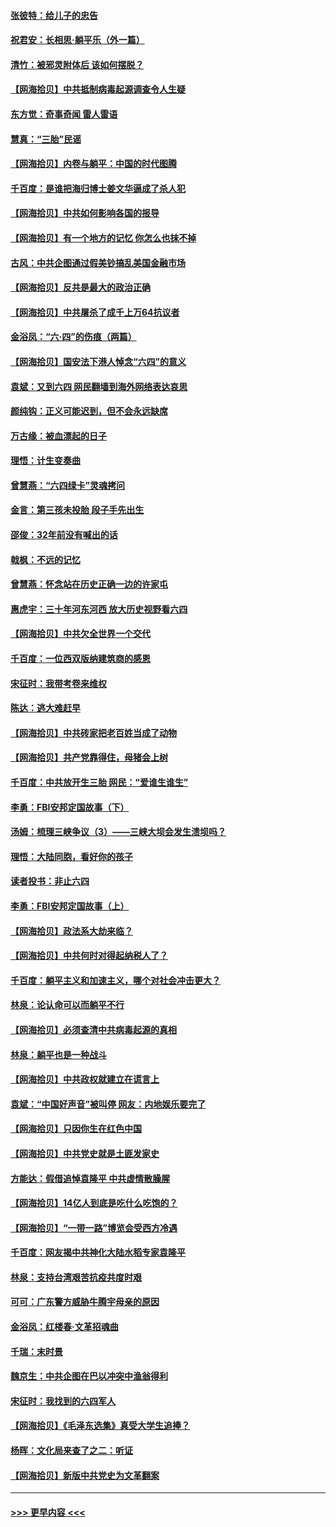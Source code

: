 #### [张彼特：给儿子的忠告](../pages/nsc993/n13018934.md?t=06140352) 
#### [祝君安：长相思‧躺平乐（外一篇）](../pages/nsc993/n13018923.md?t=06140352) 
#### [清竹：被邪灵附体后 该如何摆脱？](../pages/nsc993/n13018877.md?t=06140352) 
#### [【网海拾贝】中共抵制病毒起源调查令人生疑](../pages/nsc993/n13017785.md?t=06140352) 
#### [东方觉：奇事奇闻 雷人雷语](../pages/nsc993/n13017577.md?t=06140352) 
#### [慧真：“三胎”民谣](../pages/nsc993/n13017394.md?t=06140352) 
#### [【网海拾贝】内卷与躺平：中国的时代图腾](../pages/nsc993/n13016128.md?t=06140352) 
#### [千百度：是谁把海归博士姜文华逼成了杀人犯](../pages/nsc993/n13015218.md?t=06140352) 
#### [【网海拾贝】中共如何影响各国的报导](../pages/nsc993/n13012599.md?t=06140352) 
#### [【网海拾贝】有一个地方的记忆 你怎么也抹不掉](../pages/nsc993/n13009802.md?t=06140352) 
#### [古风：中共企图通过假美钞搞乱美国金融市场](../pages/nsc993/n13009626.md?t=06140352) 
#### [【网海拾贝】反共是最大的政治正确](../pages/nsc993/n13007051.md?t=06140352) 
#### [【网海拾贝】中共屠杀了成千上万64抗议者](../pages/nsc993/n13002713.md?t=06140352) 
#### [金浴凤：“六·四”的伤痕（两篇）](../pages/nsc993/n13001719.md?t=06140352) 
#### [【网海拾贝】国安法下港人悼念“六四”的意义](../pages/nsc993/n13001039.md?t=06140352) 
#### [袁斌：又到六四 网民翻墙到海外网络表达哀思](../pages/nsc993/n13000995.md?t=06140352) 
#### [颜纯钩：正义可能迟到，但不会永远缺席](../pages/nsc993/n13000920.md?t=06140352) 
#### [万古缘：被血漂起的日子](../pages/nsc993/n13000914.md?t=06140352) 
#### [理悟：计生变奏曲](../pages/nsc993/n13000414.md?t=06140352) 
#### [曾慧燕：“六四绿卡”灵魂拷问](../pages/nsc993/n13000277.md?t=06140352) 
#### [金言：第三孩未投胎 段子手先出生](../pages/nsc993/n13000215.md?t=06140352) 
#### [邵俊：32年前没有喊出的话](../pages/nsc993/n13000181.md?t=06140352) 
#### [戟枫：不远的记忆](../pages/nsc993/n13000121.md?t=06140352) 
#### [曾慧燕：怀念站在历史正确一边的许家屯](../pages/nsc993/n13000073.md?t=06140352) 
#### [惠虎宇：三十年河东河西 放大历史视野看六四](../pages/nsc993/n13000018.md?t=06140352) 
#### [【网海拾贝】中共欠全世界一个交代](../pages/nsc993/n12998706.md?t=06140352) 
#### [千百度：一位西双版纳建筑商的感恩](../pages/nsc993/n12998487.md?t=06140352) 
#### [宋征时：我带考卷来维权](../pages/nsc993/n12994088.md?t=06140352) 
#### [陈达：逃大难赶早](../pages/nsc993/n12993569.md?t=06140352) 
#### [【网海拾贝】中共砖家把老百姓当成了动物](../pages/nsc993/n12993483.md?t=06140352) 
#### [【网海拾贝】共产党靠得住，母猪会上树](../pages/nsc993/n12990730.md?t=06140352) 
#### [千百度：中共放开生三胎 网民：“爱谁生谁生”](../pages/nsc993/n12990644.md?t=06140352) 
#### [李勇：FBI安邦定国故事（下）](../pages/nsc993/n12987854.md?t=06140352) 
#### [汤姆：梳理三峡争议（3）——三峡大坝会发生溃坝吗？](../pages/nsc993/n12989806.md?t=06140352) 
#### [理悟：大陆同胞，看好你的孩子](../pages/nsc993/n12989778.md?t=06140352) 
#### [读者投书：非止六四](../pages/nsc993/n12989673.md?t=06140352) 
#### [李勇：FBI安邦定国故事（上）](../pages/nsc993/n12987749.md?t=06140352) 
#### [【网海拾贝】政法系大劫来临？](../pages/nsc993/n12987596.md?t=06140352) 
#### [【网海拾贝】中共何时对得起纳税人了？](../pages/nsc993/n12985578.md?t=06140352) 
#### [千百度：躺平主义和加速主义，哪个对社会冲击更大？](../pages/nsc993/n12985512.md?t=06140352) 
#### [林泉：论认命可以而躺平不行](../pages/nsc993/n12985505.md?t=06140352) 
#### [【网海拾贝】必须查清中共病毒起源的真相](../pages/nsc993/n12984276.md?t=06140352) 
#### [林泉：躺平也是一种战斗](../pages/nsc993/n12984194.md?t=06140352) 
#### [【网海拾贝】中共政权就建立在谎言上](../pages/nsc993/n12981880.md?t=06140352) 
#### [袁斌：“中国好声音”被叫停 网友：内地娱乐要完了](../pages/nsc993/n12981826.md?t=06140352) 
#### [【网海拾贝】只因你生在红色中国](../pages/nsc993/n12979096.md?t=06140352) 
#### [【网海拾贝】中共党史就是土匪发家史](../pages/nsc993/n12976478.md?t=06140352) 
#### [方能达：假借追悼袁隆平 中共虚情散臊腥](../pages/nsc993/n12976396.md?t=06140352) 
#### [【网海拾贝】14亿人到底是吃什么吃饱的？](../pages/nsc993/n12974125.md?t=06140352) 
#### [【网海拾贝】“一带一路”博览会受西方冷遇](../pages/nsc993/n12971787.md?t=06140352) 
#### [千百度：网友揭中共神化大陆水稻专家袁隆平](../pages/nsc993/n12971733.md?t=06140352) 
#### [林泉：支持台湾艰苦抗疫共度时艰](../pages/nsc993/n12971350.md?t=06140352) 
#### [可可：广东警方威胁牛腾宇母亲的原因](../pages/nsc993/n12971100.md?t=06140352) 
#### [金浴凤：红楼春·文革招魂曲](../pages/nsc993/n12970354.md?t=06140352) 
#### [千瑞：末时景](../pages/nsc993/n12970337.md?t=06140352) 
#### [魏京生：中共企图在巴以冲突中渔翁得利](../pages/nsc993/n12970286.md?t=06140352) 
#### [宋征时：我找到的六四军人](../pages/nsc993/n12970213.md?t=06140352) 
#### [【网海拾贝】《毛泽东选集》真受大学生追捧？](../pages/nsc993/n12968779.md?t=06140352) 
#### [杨晖：文化局来查了之二：听证](../pages/nsc993/n12966528.md?t=06140352) 
#### [【网海拾贝】新版中共党史为文革翻案](../pages/nsc993/n12967526.md?t=06140352) 

----
#### [ >>> 更早内容 <<< ](../indexes/nsc993-earlier.md)
